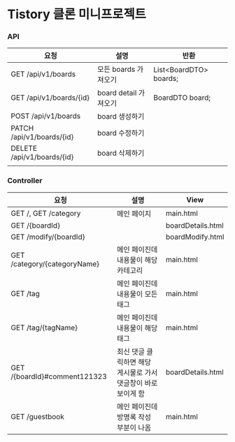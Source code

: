 # Tistory 클론 미니프로젝트



### API

| 요청                       | 설명                  | 반환                    |
| -------------------------- | --------------------- | ----------------------- |
| GET /api/v1/boards         | 모든 boards 가져오기  | List\<BoardDTO> boards; |
| GET /api/v1/boards/{id}    | board detail 가져오기 | BoardDTO board;         |
| POST /api/v1/boards        | board 생성하기        |                         |
| PATCH /api/v1/boards/{id}  | board 수정하기        |                         |
| DELETE /api/v1/boards/{id} | board 삭제하기        |                         |
|                            |                       |                         |



### Controller

| 요청                         | 설명                                                         | View              |
| ---------------------------- | ------------------------------------------------------------ | ----------------- |
| GET /, GET /category         | 메인 페이지                                                  | main.html         |
| GET /{boardId}               |                                                              | boardDetails.html |
| GET /modify/{boardId}        |                                                              | boardModify.html  |
| GET /category/{categoryName} | 메인 페이진데 내용물이 해당 카테고리                         | main.html         |
| GET /tag                     | 메인 페이진데 내용물이 모든 태그                             | main.html         |
| GET /tag/{tagName}           | 메인 페이진데 내용물이 해당 태그                             | main.html         |
| GET /{boardId}#comment121323 | 최신 댓글 클릭하면 해당 게시물로 가서 댓글창이 바로 보이게 함 | boardDetails.html |
| GET /guestbook               | 메인 페이진데 방명록 작성 부분이 나옴                        | main.html         |













